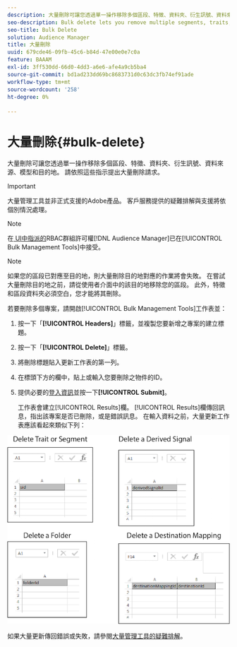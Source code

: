 ```yaml
---
description: 大量刪除可讓您透過單一操作移除多個區段、特徵、資料夾、衍生訊號、資料來源、模型和目的地。 請依照這些指示提出大量刪除請求。
seo-description: Bulk delete lets you remove multiple segments, traits, folders, derived signals, data sources, models, and destinations with a single operation. Follow these instructions to make a bulk delete request.
seo-title: Bulk Delete
solution: Audience Manager
title: 大量刪除
uuid: 679cde46-09fb-45c6-b84d-47e00e0e7c0a
feature: BAAAM
exl-id: 3ff530dd-66d0-4dd3-a6e6-afe4a9cb5ba4
source-git-commit: bd1ad233dd69bc8683731d0c63dc3fb74ef91ade
workflow-type: tm+mt
source-wordcount: '258'
ht-degree: 0%

---
```


# 大量刪除{#bulk-delete}

大量刪除可讓您透過單一操作移除多個區段、特徵、資料夾、衍生訊號、資料來源、模型和目的地。 請依照這些指示提出大量刪除請求。

>[!IMPORTANT]
>
>大量管理工具並非正式支援的Adobe產品。 客戶服務提供的疑難排解與支援將依個別情況處理。

<!-- 

<p>t_bulk_delete.xml </p>

 -->

>[!NOTE]
>
>在[ UI中指派的](../../features/administration/administration-overview.md)RBAC群組許可權[!DNL Audience Manager]已在[!UICONTROL Bulk Management Tools]中接受。

>[!NOTE]
>
>如果您的區段已對應至目的地，則大量刪除目的地對應的作業將會失敗。 在嘗試大量刪除目的地之前，請從使用者介面中的該目的地移除您的區段。 此外，特徵和區段資料夾必須空白，您才能將其刪除。

若要刪除多個專案，請開啟[!UICONTROL Bulk Management Tools]工作表並：

1. 按一下「**[!UICONTROL Headers]**」標籤，並複製您要新增之專案的建立標題。
2. 按一下「**[!UICONTROL Delete]**」標籤。
3. 將刪除標題貼入更新工作表的第一列。
4. 在標頭下方的欄中，貼上或輸入您要刪除之物件的ID。
5. 提供必要的[登入資訊](../../reference/bulk-management-tools/bulk-management-intro.md#auth-reqs)並按一下&#x200B;**[!UICONTROL Submit]**。

   工作表會建立[!UICONTROL Results]欄。 [!UICONTROL Results]欄傳回訊息，指出該專案是否已刪除，或是錯誤訊息。
在輸入資料之前，大量更新工作表應該看起來類似下列：

![](assets/delete.png)

如果大量更新傳回錯誤或失敗，請參閱[大量管理工具的疑難排解](../../reference/bulk-management-tools/bulk-troubleshooting.md)。
